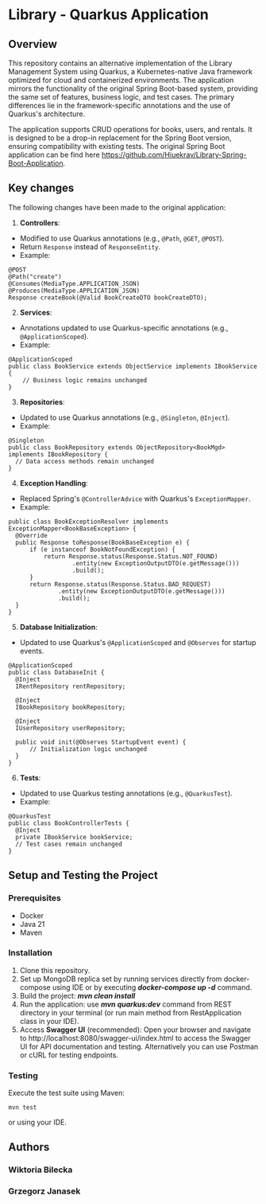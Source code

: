 # Library - Quarkus Application
## Overview
This repository contains an alternative implementation of the Library Management System using Quarkus, a Kubernetes-native Java framework optimized for cloud and containerized environments. The application mirrors the functionality of the original Spring Boot-based system, providing the same set of features, business logic, and test cases. The primary differences lie in the framework-specific annotations and the use of Quarkus's architecture.

The application supports CRUD operations for books, users, and rentals. It is designed to be a drop-in replacement for the Spring Boot version, ensuring compatibility with existing tests. The original Spring Boot application can be find here https://github.com/Hiuekrav/Library-Spring-Boot-Application.

## Key changes
The following changes have been made to the original application:
1. **Controllers**:
  - Modified to use Quarkus annotations (e.g., ```@Path```, ```@GET```, ```@POST```).
  - Return ```Response``` instead of ```ResponseEntity```.
  - Example:
  ```
  @POST
  @Path("create")
  @Consumes(MediaType.APPLICATION_JSON)
  @Produces(MediaType.APPLICATION_JSON)
  Response createBook(@Valid BookCreateDTO bookCreateDTO);
  ```
2. **Services**:
  - Annotations updated to use Quarkus-specific annotations (e.g., ```@ApplicationScoped```).
  - Example:
  ```
  @ApplicationScoped
  public class BookService extends ObjectService implements IBookService {
      // Business logic remains unchanged
  }
  ```
3. **Repositories**:
  - Updated to use Quarkus annotations (e.g., ```@Singleton```, ```@Inject```).
  - Example:
  ```
  @Singleton
  public class BookRepository extends ObjectRepository<BookMgd> implements IBookRepository {
    // Data access methods remain unchanged
  }
  ```
4. **Exception Handling**:
  - Replaced Spring's ```@ControllerAdvice``` with Quarkus's ```ExceptionMapper```.
  - Example:
  ```
  public class BookExceptionResolver implements ExceptionMapper<BookBaseException> {
    @Override
    public Response toResponse(BookBaseException e) {
        if (e instanceof BookNotFoundException) {
            return Response.status(Response.Status.NOT_FOUND)
                    .entity(new ExceptionOutputDTO(e.getMessage()))
                    .build();
        }
        return Response.status(Response.Status.BAD_REQUEST)
                .entity(new ExceptionOutputDTO(e.getMessage()))
                .build();
    }
  }
  ```
5. **Database Initialization**:
  - Updated to use Quarkus's ```@ApplicationScoped``` and ```@Observes``` for startup events.
  ```
  @ApplicationScoped
  public class DatabaseInit {
    @Inject
    IRentRepository rentRepository;

    @Inject
    IBookRepository bookRepository;

    @Inject
    IUserRepository userRepository;

    public void init(@Observes StartupEvent event) {
        // Initialization logic unchanged
    }
  }
  ```
6. **Tests**:
  - Updated to use Quarkus testing annotations (e.g., ```@QuarkusTest```).
  - Example:
  ```
  @QuarkusTest
  public class BookControllerTests {
    @Inject
    private IBookService bookService;
    // Test cases remain unchanged
  }
  ```

## Setup and Testing the Project
### Prerequisites
- Docker
- Java 21
- Maven

### Installation
1. Clone this repository.
2. Set up MongoDB replica set by running services directly from docker-compose using IDE or by executing ***docker-compose up -d*** command.
3. Build the project: ***mvn clean install***
4. Run the application: use ***mvn quarkus:dev*** command from REST directory in your terminal (or run main method from RestApplication class in your IDE).
5. Access **Swagger UI** (recommended): Open your browser and navigate to http://localhost:8080/swagger-ui/index.html to access the Swagger UI for API documentation and testing. Alternatively you can use Postman or cURL for testing endpoints.

### Testing
Execute the test suite using Maven:
```
mvn test
```
or using your IDE.

## Authors

### Wiktoria Bilecka
### Grzegorz Janasek

